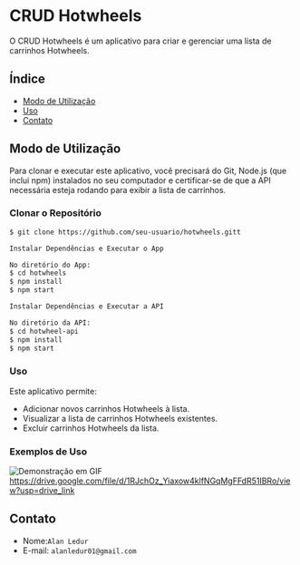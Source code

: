 # CRUD Hotwheels

O CRUD Hotwheels é um aplicativo para criar e gerenciar uma lista de carrinhos Hotwheels.

## Índice

- [Modo de Utilização](#modo-de-utilização)
- [Uso](#uso)
- [Contato](#contato)

## Modo de Utilização

Para clonar e executar este aplicativo, você precisará do Git, Node.js (que inclui npm) instalados no seu computador e certificar-se de que a API necessária esteja rodando para exibir a lista de carrinhos.

### Clonar o Repositório

```bash
$ git clone https://github.com/seu-usuario/hotwheels.gitt

Instalar Dependências e Executar o App

No diretório do App:
$ cd hotwheels
$ npm install
$ npm start

Instalar Dependências e Executar a API

No diretório da API:
$ cd hotwheel-api
$ npm install
$ npm start
```



### Uso

Este aplicativo permite:

- Adicionar novos carrinhos Hotwheels à lista.
- Visualizar a lista de carrinhos Hotwheels existentes.
- Excluir carrinhos Hotwheels da lista.

### Exemplos de Uso
![Demonstração em GIF](https://drive.google.com/file/d/1RJchOz_Yiaxow4klfNGqMgFFdR51IBRo/view?usp=drive_link)
https://drive.google.com/file/d/1RJchOz_Yiaxow4klfNGqMgFFdR51IBRo/view?usp=drive_link


## Contato

- Nome:`Alan Ledur` 
- E-mail: `alanledur01@gmail.com`
